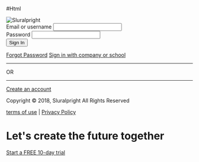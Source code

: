 #Html
<div id="wrapper">
      <div id="left">
        <div id="signin">
          <div class="logo">
            <img src="https://image.ibb.co/hW1YHq/login-logo.png" alt="Sluralpright" />
          </div>
          <form>
            <div>
              <label>Email or username</label>
              <input type="text" class="text-input" />
            </div>
            <div>
              <label>Password</label>
              <input type="password" class="text-input" />
            </div>
            <button type="submit" class="primary-btn">Sign In</button>
          </form>
          <div class="links">
            <a href="#">Forgot Password</a>
            <a href="#">Sign in with company or school</a>
          </div>
          <div class="or">
            <hr class="bar" />
            <span>OR</span>
            <hr class="bar" />
          </div>
          <a href="#" class="secondary-btn">Create an account</a>
        </div>
        <footer id="main-footer">
          <p>Copyright &copy; 2018, Sluralpright All Rights Reserved</p>
          <div>
            <a href="#">terms of use</a> | <a href="#">Privacy Policy</a>
          </div>
        </footer>
      </div>
      <div id="right">
        <div id="showcase">
          <div class="showcase-content">
            <h1 class="showcase-text">
              Let's create the future <strong>together</strong>
            </h1>
            <a href="#" class="secondary-btn">Start a FREE 10-day trial</a>
          </div>
        </div>
      </div>
    </div>
